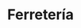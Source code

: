 ---
title: "Ferretería"
url: /ciudad-autonoma-de-buenos-aires/ferreteria-presidente-torres-y-tenorio/
shop: hardware
---